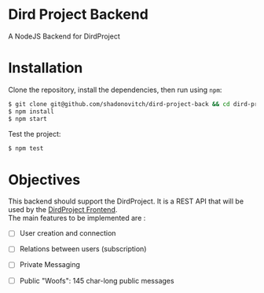 # Dird Project Backend

A NodeJS Backend for DirdProject

# Installation
Clone the repository, install the dependencies, then run using `npm`: 

```bash
$ git clone git@github.com/shadonovitch/dird-project-back && cd dird-project-back
$ npm install
$ npm start
```

Test the project:  
```bash
$ npm test
```

# Objectives

This backend should support the DirdProject. It is a REST API that will be used by the
[DirdProject Frontend](https://github.com/shadonovitch/dird-project-front).   
The main features to be implemented are :  
  - [ ] User creation and connection
  - [ ] Relations between users (subscription)
  - [ ] Private Messaging
  - [ ] Public "Woofs": 145 char-long public messages  


  
